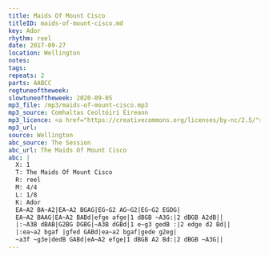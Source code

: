 ```yaml
---
title: Maids Of Mount Cisco
titleID: maids-of-mount-cisco.md
key: Ador
rhythm: reel
date: 2017-09-27
location: Wellington
notes:
tags:
repeats: 2
parts: AABCC
regtuneoftheweek:
slowtuneoftheweek: 2020-09-05
mp3_file: /mp3/maids-of-mount-cisco.mp3
mp3_source: Comhaltas Ceoltóirí Éireann
mp3_licence: <a href="https://creativecommons.org/licenses/by-nc/2.5/">CC-BY-NC-2.5</a>
mp3_url:
source: Wellington
abc_source: The Session
abc_url: The Maids Of Mount Cisco
abc: |
  X: 1
  T: The Maids Of Mount Cisco
  R: reel
  M: 4/4
  L: 1/8
  K: Ador
  EA~A2 BA~A2|EA~A2 BGAG|EG~G2 AG~G2|EG~G2 EGDG|
  EA~A2 BAAG|EA~A2 BABd|efge afge|1 dBGB ~A3G:|2 dBGB A2dB||
  |:~A3B dBAB|G2BG DGBG|~A3B dGBd|1 e~g3 gedB :|2 edge d2 Bd||
  |:ea~a2 bgaf |gfed GABd|ea~a2 bgaf|gede g2eg|
  ~a3f ~g3e|dedB GABd|eA~A2 efge|1 dBGB A2 Bd:|2 dBGB ~A3G||
---
```


